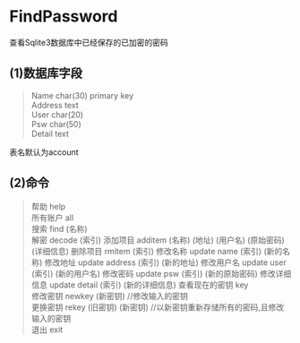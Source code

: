 # FindPassword
查看Sqlite3数据库中已经保存的已加密的密码
## (1)数据库字段
>Name char(30) primary key  
>Address text  
>User char(20)  
>Psw char(50)  
>Detail text  

表名默认为account
## (2)命令
>帮助 help  
>所有账户 all  
>搜索 find (名称)  
>解密 decode (索引) 
>添加项目 additem (名称) (地址) (用户名) (原始密码) (详细信息)
>删除项目 rmitem (索引)
>修改名称 update name (索引) (新的名称)
>修改地址 update address (索引) (新的地址)
>修改用户名 update user (索引) (新的用户名)
>修改密码 update psw (索引) (新的原始密码)
>修改详细信息 update detail (索引) (新的详细信息)
>查看现在的密钥 key  
>修改密钥 newkey (新密钥)           //修改输入的密钥  
>更换密钥 rekey (旧密钥) (新密钥)   //以新密钥重新存储所有的密码,且修改输入的密钥  
>退出 exit
